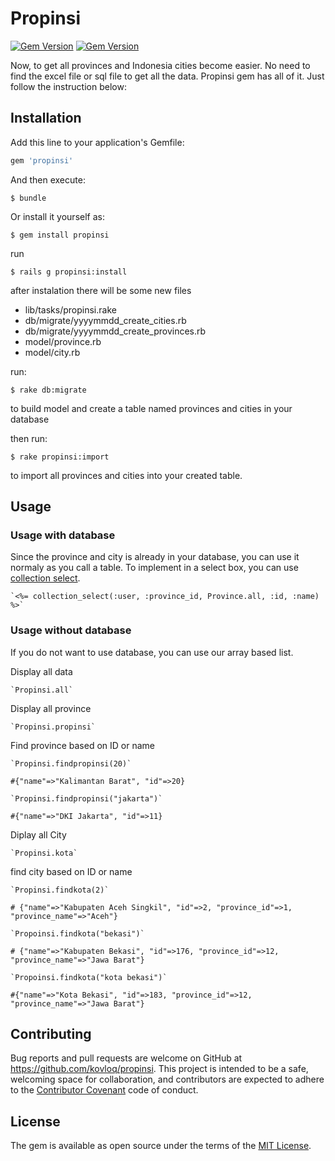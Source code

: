 # Propinsi
[![Gem Version](https://badge.fury.io/rb/propinsi.svg)](https://badge.fury.io/rb/propinsi) [![Gem Version](https://travis-ci.org/kovloq/propinsi.svg)](http://travis-ci.org/kovloq/propinsi) 

Now, to get all provinces and Indonesia cities become easier. No need to find the excel file or sql file to get all the data. Propinsi gem has all of it. Just follow the instruction below: 

## Installation

Add this line to your application's Gemfile:

```ruby
gem 'propinsi'
```

And then execute:

    $ bundle

Or install it yourself as:

    $ gem install propinsi

run 

	$ rails g propinsi:install

after instalation there will be some new files

- lib/tasks/propinsi.rake
- db/migrate/yyyymmdd_create_cities.rb
- db/migrate/yyyymmdd_create_provinces.rb
- model/province.rb
- model/city.rb 

run:

	$ rake db:migrate
to build model and create a table named provinces and cities in your database

then run: 

	$ rake propinsi:import
to import all provinces and cities into your created table. 

## Usage

### Usage with database
Since the province and city is already in your database, you can use it normaly as you call a table. 
To implement in a select box, you can use [collection select](http://guides.rubyonrails.org/form_helpers.html).

	`<%= collection_select(:user, :province_id, Province.all, :id, :name) %>` 

### Usage without database
If you do not want to use database, you can use our array based list.

Display all data

	`Propinsi.all`

Display all province

	`Propinsi.propinsi`

Find province based on ID or name

	`Propinsi.findpropinsi(20)`

	#{"name"=>"Kalimantan Barat", "id"=>20} 

	`Propinsi.findpropinsi("jakarta")`

	#{"name"=>"DKI Jakarta", "id"=>11} 

Diplay all City

	`Propinsi.kota`

find city based on ID or name

	`Propinsi.findkota(2)` 

	# {"name"=>"Kabupaten Aceh Singkil", "id"=>2, "province_id"=>1, "province_name"=>"Aceh"} 

	`Propoinsi.findkota("bekasi")`

	# {"name"=>"Kabupaten Bekasi", "id"=>176, "province_id"=>12, "province_name"=>"Jawa Barat"} 

	`Propoinsi.findkota("kota bekasi")`

	#{"name"=>"Kota Bekasi", "id"=>183, "province_id"=>12, "province_name"=>"Jawa Barat"} 

## Contributing

Bug reports and pull requests are welcome on GitHub at https://github.com/kovloq/propinsi. This project is intended to be a safe, welcoming space for collaboration, and contributors are expected to adhere to the [Contributor Covenant](http://contributor-covenant.org) code of conduct.


## License

The gem is available as open source under the terms of the [MIT License](http://opensource.org/licenses/MIT).

